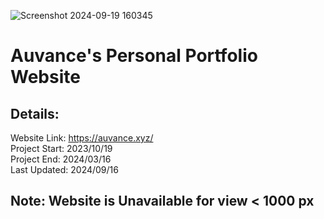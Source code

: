 ![Screenshot 2024-09-19 160345](https://github.com/user-attachments/assets/71d511e8-69bc-4d23-aebf-8de91ba35a20)

# Auvance's Personal Portfolio Website
## Details: 
Website Link: https://auvance.xyz/ <br>
Project Start: 2023/10/19 <br>
Project End: 2024/03/16 <br>
Last Updated: 2024/09/16

## Note: Website is Unavailable for view < 1000 px
